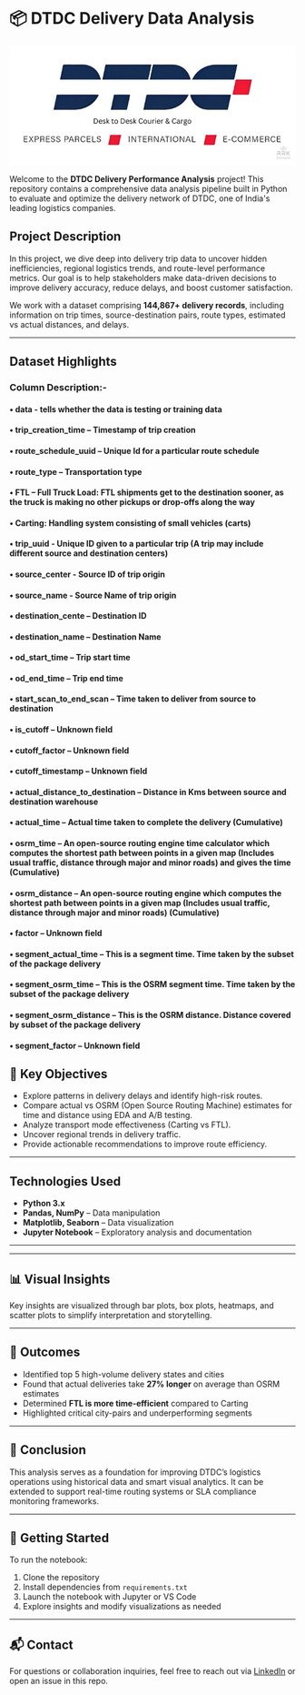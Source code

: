# 📦 DTDC Delivery Data Analysis
<p align="center">
  <img src="DTDC_Logo.jpg" width="1000px">
</p>

Welcome to the **DTDC Delivery Performance Analysis** project! This repository contains a comprehensive data analysis pipeline built in Python to evaluate and optimize the delivery network of DTDC, one of India's leading logistics companies.

## Project Description

In this project, we dive deep into delivery trip data to uncover hidden inefficiencies, regional logistics trends, and route-level performance metrics. Our goal is to help stakeholders make data-driven decisions to improve delivery accuracy, reduce delays, and boost customer satisfaction.

We work with a dataset comprising **144,867+ delivery records**, including information on trip times, source-destination pairs, route types, estimated vs actual distances, and delays.

---

## Dataset Highlights

### Column Description:-

#### • data - tells whether the data is testing or training data
#### • trip_creation_time – Timestamp of trip creation
#### • route_schedule_uuid – Unique Id for a particular route schedule
#### • route_type – Transportation type
#### • FTL – Full Truck Load: FTL shipments get to the destination sooner, as the truck is making no other pickups or drop-offs along the way
#### • Carting: Handling system consisting of small vehicles (carts)
#### • trip_uuid - Unique ID given to a particular trip (A trip may include different source and destination centers)
#### • source_center - Source ID of trip origin
#### • source_name - Source Name of trip origin
#### • destination_cente – Destination ID
#### • destination_name – Destination Name
#### • od_start_time – Trip start time
#### • od_end_time – Trip end time
#### • start_scan_to_end_scan – Time taken to deliver from source to destination
#### • is_cutoff – Unknown field
#### • cutoff_factor – Unknown field
#### • cutoff_timestamp – Unknown field
#### • actual_distance_to_destination – Distance in Kms between source and destination warehouse
#### • actual_time – Actual time taken to complete the delivery (Cumulative)
#### • osrm_time – An open-source routing engine time calculator which computes the shortest path between points in a given map (Includes usual traffic, distance through major and minor roads) and gives the time (Cumulative)
#### • osrm_distance – An open-source routing engine which computes the shortest path between points in a given map (Includes usual traffic, distance through major and minor roads) (Cumulative)
#### • factor – Unknown field
#### • segment_actual_time – This is a segment time. Time taken by the subset of the package delivery
#### • segment_osrm_time – This is the OSRM segment time. Time taken by the subset of the package delivery
#### • segment_osrm_distance – This is the OSRM distance. Distance covered by subset of the package delivery
#### • segment_factor – Unknown field

## 🎯 Key Objectives

- Explore patterns in delivery delays and identify high-risk routes.
- Compare actual vs OSRM (Open Source Routing Machine) estimates for time and distance using EDA and A/B testing.
- Analyze transport mode effectiveness (Carting vs FTL).
- Uncover regional trends in delivery traffic.
- Provide actionable recommendations to improve route efficiency.

---

## Technologies Used

- **Python 3.x**
- **Pandas, NumPy** – Data manipulation
- **Matplotlib, Seaborn** – Data visualization
- **Jupyter Notebook** – Exploratory analysis and documentation

---


---

## 📊 Visual Insights

Key insights are visualized through bar plots, box plots, heatmaps, and scatter plots to simplify interpretation and storytelling.

---

## 📌 Outcomes

- Identified top 5 high-volume delivery states and cities
- Found that actual deliveries take **27% longer** on average than OSRM estimates
- Determined **FTL is more time-efficient** compared to Carting
- Highlighted critical city-pairs and underperforming segments

---

## 🧠 Conclusion

This analysis serves as a foundation for improving DTDC’s logistics operations using historical data and smart visual analytics. It can be extended to support real-time routing systems or SLA compliance monitoring frameworks.

---

## 🚀 Getting Started

To run the notebook:

1. Clone the repository
2. Install dependencies from `requirements.txt`
3. Launch the notebook with Jupyter or VS Code
4. Explore insights and modify visualizations as needed

---

## 📬 Contact

For questions or collaboration inquiries, feel free to reach out via [LinkedIn](https://linkedin.com) or open an issue in this repo.


